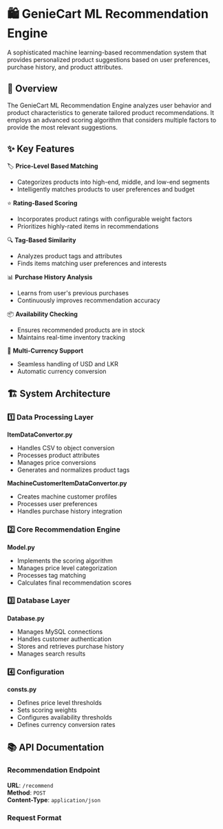 # 🛍️ GenieCart ML Recommendation Engine

A sophisticated machine learning-based recommendation system that provides personalized product suggestions based on user preferences, purchase history, and product attributes.

## 🎯 Overview

The GenieCart ML Recommendation Engine analyzes user behavior and product characteristics to generate tailored product recommendations. It employs an advanced scoring algorithm that considers multiple factors to provide the most relevant suggestions.

## ✨ Key Features

🏷️ **Price-Level Based Matching**
- Categorizes products into high-end, middle, and low-end segments
- Intelligently matches products to user preferences and budget

⭐ **Rating-Based Scoring**
- Incorporates product ratings with configurable weight factors
- Prioritizes highly-rated items in recommendations

🔍 **Tag-Based Similarity**
- Analyzes product tags and attributes
- Finds items matching user preferences and interests

📊 **Purchase History Analysis**
- Learns from user's previous purchases
- Continuously improves recommendation accuracy

📦 **Availability Checking**
- Ensures recommended products are in stock
- Maintains real-time inventory tracking

💱 **Multi-Currency Support**
- Seamless handling of USD and LKR
- Automatic currency conversion

## 🏗️ System Architecture

### 1️⃣ Data Processing Layer
**ItemDataConvertor.py**
- Handles CSV to object conversion
- Processes product attributes
- Manages price conversions
- Generates and normalizes product tags

**MachineCustomerItemDataConvertor.py**
- Creates machine customer profiles
- Processes user preferences
- Handles purchase history integration

### 2️⃣ Core Recommendation Engine
**Model.py**
- Implements the scoring algorithm
- Manages price level categorization
- Processes tag matching
- Calculates final recommendation scores

### 3️⃣ Database Layer
**Database.py**
- Manages MySQL connections
- Handles customer authentication
- Stores and retrieves purchase history
- Manages search results

### 4️⃣ Configuration
**consts.py**
- Defines price level thresholds
- Sets scoring weights
- Configures availability thresholds
- Defines currency conversion rates

## 📚 API Documentation

### Recommendation Endpoint
**URL**: `/recommend`  
**Method**: `POST`  
**Content-Type**: `application/json`

### Request Format
